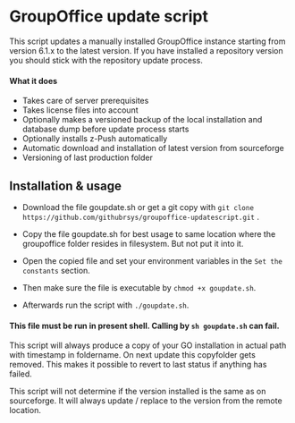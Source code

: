 # GroupOffice update script
 
 This script updates a manually installed GroupOffice instance starting from version 6.1.x to the latest version. 
 If you have installed a repository version you should stick with the repository update process.
  
#### What it does

* Takes care of server prerequisites
* Takes license files into account 
* Optionally makes a versioned backup of the local installation and database dump before update process starts
* Optionally installs z-Push automatically
* Automatic download and installation of latest version from sourceforge
* Versioning of last production folder

## Installation & usage

* Download the file goupdate.sh or get a git copy 
with `git clone https://github.com/githubrsys/groupoffice-updatescript.git` . 

* Copy the file goupdate.sh for best usage to same location where the groupoffice folder resides in filesystem. But not put it into it.
* Open the copied file and set your environment variables in the `Set the constants` section. 
* Then make sure the file is executable by `chmod +x goupdate.sh`. 
* Afterwards run the script with `./goupdate.sh`.
 
#### This file must be run in present shell. Calling by `sh goupdate.sh` can fail.
 
 This script will always produce a copy of your GO installation in actual path with timestamp in foldername. On next update this copyfolder gets removed. This makes it possible to revert to last status if anything has failed. 
 
This script will not determine if the version installed is the same as on sourceforge. It will always update / replace to the version from the remote location.   